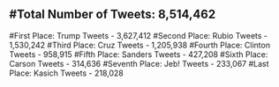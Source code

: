 #Total Number of Tweets: 8,514,462 
---
#First Place: Trump Tweets - 3,627,412
#Second Place: Rubio Tweets - 1,530,242
#Third Place: Cruz Tweets - 1,205,938
#Fourth Place: Clinton Tweets - 958,915
#Fifth Place: Sanders Tweets - 427,208
#Sixth Place: Carson Tweets - 314,636
#Seventh Place: Jeb! Tweets - 233,067
#Last Place: Kasich Tweets - 218,028
